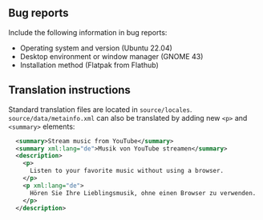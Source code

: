 ## Bug reports

Include the following information in bug reports:
- Operating system and version (Ubuntu 22.04)
- Desktop environment or window manager (GNOME 43)
- Installation method (Flatpak from Flathub)

## Translation instructions

Standard translation files are located in `source/locales`. `source/data/metainfo.xml` can also be translated by adding new `<p>` and `<summary>` elements:

```xml
  <summary>Stream music from YouTube</summary>
  <summary xml:lang="de">Musik von YouTube streamen</summary>
  <description>
    <p>
      Listen to your favorite music without using a browser.
    </p>
    <p xml:lang="de">
      Hören Sie Ihre Lieblingsmusik, ohne einen Browser zu verwenden.
    </p>
  </description>
```
